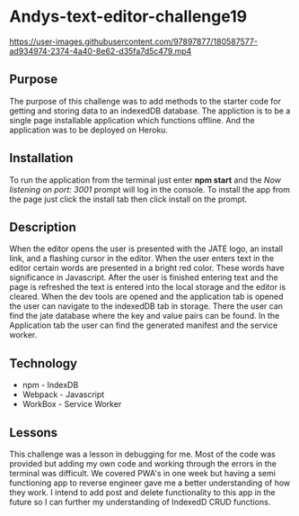 # Andys-text-editor-challenge19

https://user-images.githubusercontent.com/97897877/180587577-ad934974-2374-4a40-8e62-d35fa7d5c479.mp4

## Purpose
The purpose of this challenge was to add methods to the starter code for getting and storing data to an indexedDB database. The appliction is to be a single page installable application which functions offline. And the application was to be deployed on Heroku.
## Installation
To run the application from the terminal just enter **npm start** and the *Now listening on port: 3001* prompt will log in the console. To install the app from the page just click the install tab then click install on the prompt.
## Description
When the editor opens the user is presented with the JATE logo, an install link, and a flashing cursor in the editor. When the user enters text in the editor certain words are presented in a bright red color. These words have significance in Javascript. After the user is finished entering text and the page is refreshed the text is entered into the local storage and the editor is cleared. When the dev tools are opened and the application tab is opened the user can navigate to the indexedDB tab in storage. There the user can find the jate database where the key and value pairs can be found. In the Application tab the user can find the generated manifest and the service worker.

## Technology
- npm             - IndexDB
- Webpack         - Javascript
- WorkBox         - Service Worker
## Lessons
This challenge was a lesson in debugging for me. Most of the code was provided but adding my own code and working through the errors in the terminal was difficult. We covered PWA's in one week but having a semi functioning app to reverse engineer gave me a better understanding of how they work. I intend to add post and delete functionality to this app in the future so I can further my understanding of IndexedD CRUD functions.
